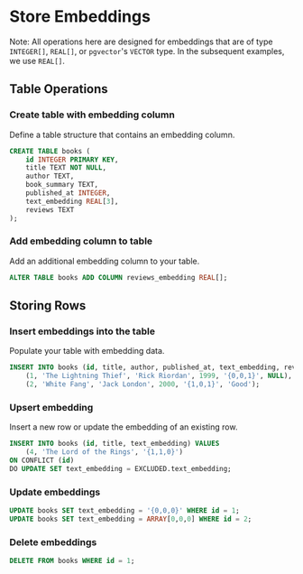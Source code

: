 # Store Embeddings

Note: All operations here are designed for embeddings that are of type `INTEGER[]`, `REAL[]`, or `pgvector`'s `VECTOR` type. In the subsequent examples, we use `REAL[]`.

## Table Operations

### Create table with embedding column

Define a table structure that contains an embedding column.

```sql
CREATE TABLE books (
    id INTEGER PRIMARY KEY,
    title TEXT NOT NULL,
    author TEXT,
    book_summary TEXT,
    published_at INTEGER,
    text_embedding REAL[3],
    reviews TEXT
);
```

### Add embedding column to table

Add an additional embedding column to your table.

```sql
ALTER TABLE books ADD COLUMN reviews_embedding REAL[];
```

## Storing Rows

### Insert embeddings into the table

Populate your table with embedding data.

```sql
INSERT INTO books (id, title, author, published_at, text_embedding, reviews) VALUES
    (1, 'The Lightning Thief', 'Rick Riordan', 1999, '{0,0,1}', NULL),
    (2, 'White Fang', 'Jack London', 2000, '{1,0,1}', 'Good');
```

### Upsert embedding

Insert a new row or update the embedding of an existing row.

```sql
INSERT INTO books (id, title, text_embedding) VALUES
    (4, 'The Lord of the Rings', '{1,1,0}')
ON CONFLICT (id)
DO UPDATE SET text_embedding = EXCLUDED.text_embedding;
```

### Update embeddings

```sql
UPDATE books SET text_embedding = '{0,0,0}' WHERE id = 1;
UPDATE books SET text_embedding = ARRAY[0,0,0] WHERE id = 2;
```

### Delete embeddings

```sql
DELETE FROM books WHERE id = 1;
```
